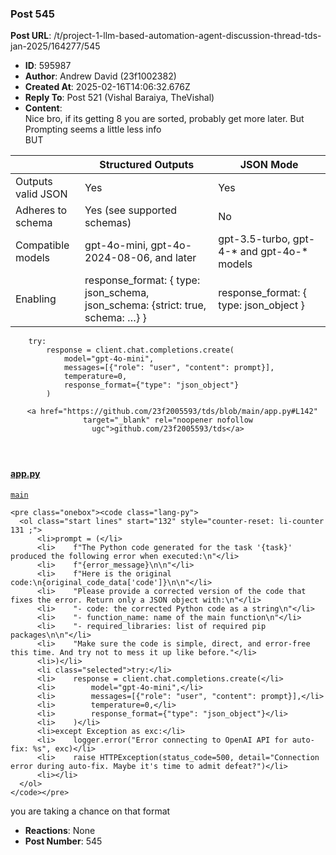 ### Post 545
**Post URL**: /t/project-1-llm-based-automation-agent-discussion-thread-tds-jan-2025/164277/545
- **ID**: 595987
- **Author**: Andrew David (23f1002382)
- **Created At**: 2025-02-16T14:06:32.676Z
- **Reply To**: Post 521 (Vishal Baraiya, TheVishal)
- **Content**:  
  Nice bro, if its getting 8 you are sorted, probably get more later. But Prompting seems a little less info<br>
BUT
<div class="md-table">
<table>
<thead>
<tr>
<th></th>
<th>Structured Outputs</th>
<th>JSON Mode</th>
</tr>
</thead>
<tbody>
<tr>
<td>Outputs valid JSON</td>
<td>Yes</td>
<td>Yes</td>
</tr>
<tr>
<td>Adheres to schema</td>
<td>Yes (see supported schemas)</td>
<td>No</td>
</tr>
<tr>
<td>Compatible models</td>
<td>gpt-4o-mini, gpt-4o-2024-08-06, and later</td>
<td>gpt-3.5-turbo, gpt-4-* and gpt-4o-* models</td>
</tr>
<tr>
<td>Enabling</td>
<td>response_format: { type: json_schema, json_schema: {strict: true, schema: …} }</td>
<td>response_format: { type: json_object }</td>
</tr>
</tbody>
</table>
</div><pre data-code-wrap="python"><code class="lang-python">    try:
        response = client.chat.completions.create(
            model="gpt-4o-mini",
            messages=[{"role": "user", "content": prompt}],
            temperature=0,
            response_format={"type": "json_object"}
        )
</code></pre>
<aside class="onebox githubblob" data-onebox-src="https://github.com/23f2005593/tds/blob/main/app.py#L142">
  <header class="source">

      <a href="https://github.com/23f2005593/tds/blob/main/app.py#L142" target="_blank" rel="noopener nofollow ugc">github.com/23f2005593/tds</a>
  </header>

  <article class="onebox-body">
    <h4><a href="https://github.com/23f2005593/tds/blob/main/app.py#L142" target="_blank" rel="noopener nofollow ugc">app.py</a></h4>

<div class="git-blob-info">
  <a href="https://github.com/23f2005593/tds/blob/main/app.py#L142" rel="noopener nofollow ugc"><code>main</code></a>
</div>



    <pre class="onebox"><code class="lang-py">
      <ol class="start lines" start="132" style="counter-reset: li-counter 131 ;">
          <li>prompt = (</li>
          <li>    f"The Python code generated for the task '{task}' produced the following error when executed:\n"</li>
          <li>    f"{error_message}\n\n"</li>
          <li>    f"Here is the original code:\n{original_code_data['code']}\n\n"</li>
          <li>    "Please provide a corrected version of the code that fixes the error. Return only a JSON object with:\n"</li>
          <li>    "- code: the corrected Python code as a string\n"</li>
          <li>    "- function_name: name of the main function\n"</li>
          <li>    "- required_libraries: list of required pip packages\n\n"</li>
          <li>    "Make sure the code is simple, direct, and error-free this time. And try not to mess it up like before."</li>
          <li>)</li>
          <li class="selected">try:</li>
          <li>    response = client.chat.completions.create(</li>
          <li>        model="gpt-4o-mini",</li>
          <li>        messages=[{"role": "user", "content": prompt}],</li>
          <li>        temperature=0,</li>
          <li>        response_format={"type": "json_object"}</li>
          <li>    )</li>
          <li>except Exception as exc:</li>
          <li>    logger.error("Error connecting to OpenAI API for auto-fix: %s", exc)</li>
          <li>    raise HTTPException(status_code=500, detail="Connection error during auto-fix. Maybe it's time to admit defeat?")</li>
          <li></li>
      </ol>
    </code></pre>



  </article>

  <div class="onebox-metadata">
    
    
  </div>

  <div style="clear: both"></div>
</aside>

you are taking a chance on that format
- **Reactions**: None
- **Post Number**: 545


